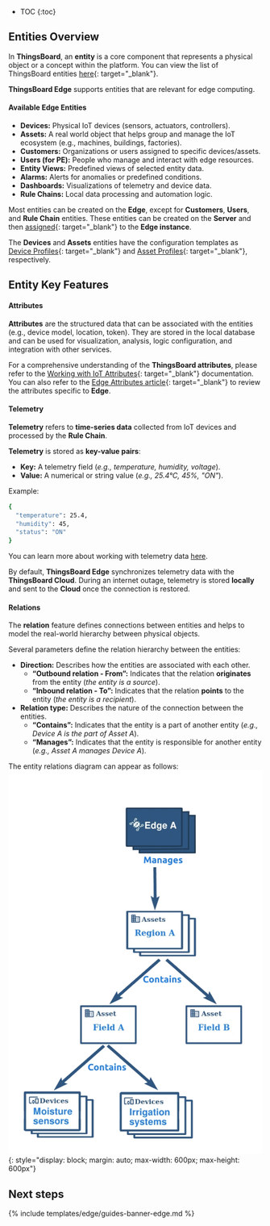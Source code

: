 * TOC
{:toc}

## Entities Overview

In **ThingsBoard**, an **entity** is a core component that represents a physical object or a concept within the platform. You can view the list of ThingsBoard entities [here](/docs/{{peDocsPrefix}}user-guide/entities-and-relations/){: target="_blank"}.

**ThingsBoard Edge** supports entities that are relevant for edge computing.

#### Available Edge Entities

* **Devices:** Physical IoT devices (sensors, actuators, controllers).
* **Assets:** A real world object that helps group and manage the IoT ecosystem (e.g., machines, buildings, factories).
* **Customers:** Organizations or users assigned to specific devices/assets.
* **Users (for PE):** People who manage and interact with edge resources. 
* **Entity Views:** Predefined views of selected entity data.
* **Alarms:** Alerts for anomalies or predefined conditions.
* **Dashboards:** Visualizations of telemetry and device data.
* **Rule Chains:** Local data processing and automation logic.

Most entities can be created on the **Edge**, except for **Customers**, **Users**, and **Rule Chain** entities. These entities can be created on the **Server** and then [assigned](/docs/{{docsPrefix}}config/management/#entities-management){: target="_blank"} to the **Edge instance**.

The **Devices** and **Assets** entities have the configuration templates as [Device Profiles](/docs/{{peDocsPrefix}}user-guide/device-profiles/){: target="_blank"} and [Asset Profiles](/docs/{{peDocsPrefix}}user-guide/asset-profiles/){: target="_blank"}, respectively. 

## Entity Key Features

#### Attributes 
**Attributes** are the structured data that can be associated with the entities (e.g., device model, location, token). 
They are stored in the local database and can be used for visualization, analysis, logic configuration, and integration with other services.

For a comprehensive understanding of the **ThingsBoard attributes**, please refer to the [Working with IoT Attributes](/docs/{{peDocsPrefix}}user-guide/attributes/){: target="_blank"} documentation. 
You can also refer to the [Edge Attributes article](/docs/{{docsPrefix}}user-guide/edge-attributes/){: target="_blank"} to review the attributes specific to **Edge**.

#### Telemetry

**Telemetry** refers to **time-series data** collected from IoT devices and processed by the **Rule Chain**.

**Telemetry** is stored as **key-value pairs**:
* **Key:** A telemetry field (_e.g., temperature, humidity, voltage_).
* **Value:** A numerical or string value (_e.g., 25.4°C, 45%, "ON"_).

Example:
```bash
{
  "temperature": 25.4,
  "humidity": 45,
  "status": "ON"
}
```
You can learn more about working with telemetry data [here](/{{peDocsPrefix}}docs/user-guide/telemetry/).

By default, **ThingsBoard Edge** synchronizes telemetry data with the **ThingsBoard Cloud**. 
During an internet outage, telemetry is stored **locally** and sent to the **Cloud** once the connection is restored.

#### Relations

The **relation** feature defines connections between entities and helps to model the real-world hierarchy between physical objects. 

Several parameters define the relation hierarchy between the entities:
* **Direction:** Describes how the entities are associated with each other.
    * **“Outbound relation - From”:** Indicates that the relation **originates** from the entity (_the entity is a source_).
    * **“Inbound relation - To”:** Indicates that the relation **points** to the entity (_the entity is a recipient_).
* **Relation type:** Describes the nature of the connection between the entities.
    * **“Contains”:** Indicates that the entity is a part of another entity (_e.g., Device A is the part of Asset A_).
    * **“Manages”:** Indicates that the entity is responsible for another entity (_e.g., Asset A manages Device A_).

The entity relations diagram can appear as follows: 
![image](/images/edge/user-guide/relations.webp){: style="display: block; margin: auto; max-width: 600px; max-height: 600px"}

## Next steps

{% include templates/edge/guides-banner-edge.md %}